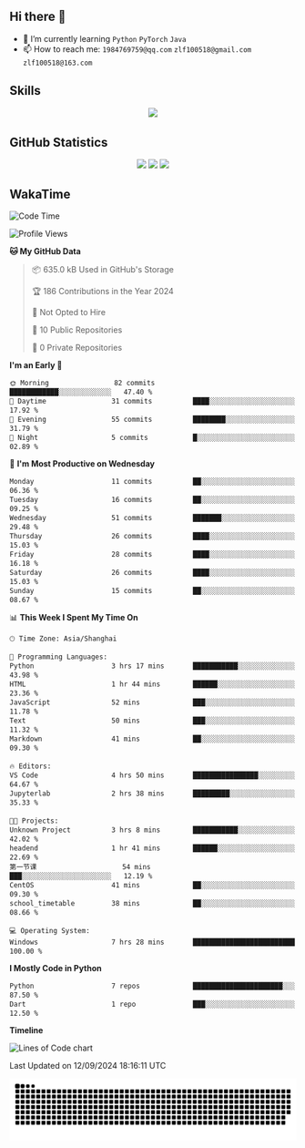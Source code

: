 ## Hi there 👋

- 🌱 I’m currently learning `Python` `PyTorch` `Java`
- 📫 How to reach me: `1984769759@qq.com` `zlf100518@gmail.com` `zlf100518@163.com`

## Skills
<div align="center"> <img src="https://skillicons.dev/icons?i=python,linux,git,github,html,css,js" /> </div>

## GitHub Statistics

<div align="center">
  <img src="https://github-readme-stats.vercel.app/api?username=mrcchenfeng&show_icons=true&theme=tokyonight" />
  <img src="https://github-readme-stats.vercel.app/api/top-langs/?username=mrcchenfeng&show_icons=true&theme=tokyonight" />
  <img src="https://github-readme-activity-graph.vercel.app/graph?username=mrcchenfeng&theme=xcode" />
</div>

## WakaTime

<!--START_SECTION:waka-->
![Code Time](http://img.shields.io/badge/Code%20Time-88%20hrs%2052%20mins-blue)

![Profile Views](http://img.shields.io/badge/Profile%20Views-2-blue)

**🐱 My GitHub Data** 

> 📦 635.0 kB Used in GitHub's Storage 
 > 
> 🏆 186 Contributions in the Year 2024
 > 
> 🚫 Not Opted to Hire
 > 
> 📜 10 Public Repositories 
 > 
> 🔑 0 Private Repositories 
 > 
**I'm an Early 🐤** 

```text
🌞 Morning                82 commits          ████████████░░░░░░░░░░░░░   47.40 % 
🌆 Daytime                31 commits          ████░░░░░░░░░░░░░░░░░░░░░   17.92 % 
🌃 Evening                55 commits          ████████░░░░░░░░░░░░░░░░░   31.79 % 
🌙 Night                  5 commits           █░░░░░░░░░░░░░░░░░░░░░░░░   02.89 % 
```
📅 **I'm Most Productive on Wednesday** 

```text
Monday                   11 commits          ██░░░░░░░░░░░░░░░░░░░░░░░   06.36 % 
Tuesday                  16 commits          ██░░░░░░░░░░░░░░░░░░░░░░░   09.25 % 
Wednesday                51 commits          ███████░░░░░░░░░░░░░░░░░░   29.48 % 
Thursday                 26 commits          ████░░░░░░░░░░░░░░░░░░░░░   15.03 % 
Friday                   28 commits          ████░░░░░░░░░░░░░░░░░░░░░   16.18 % 
Saturday                 26 commits          ████░░░░░░░░░░░░░░░░░░░░░   15.03 % 
Sunday                   15 commits          ██░░░░░░░░░░░░░░░░░░░░░░░   08.67 % 
```


📊 **This Week I Spent My Time On** 

```text
🕑︎ Time Zone: Asia/Shanghai

💬 Programming Languages: 
Python                   3 hrs 17 mins       ███████████░░░░░░░░░░░░░░   43.98 % 
HTML                     1 hr 44 mins        ██████░░░░░░░░░░░░░░░░░░░   23.36 % 
JavaScript               52 mins             ███░░░░░░░░░░░░░░░░░░░░░░   11.78 % 
Text                     50 mins             ███░░░░░░░░░░░░░░░░░░░░░░   11.32 % 
Markdown                 41 mins             ██░░░░░░░░░░░░░░░░░░░░░░░   09.30 % 

🔥 Editors: 
VS Code                  4 hrs 50 mins       ████████████████░░░░░░░░░   64.67 % 
Jupyterlab               2 hrs 38 mins       █████████░░░░░░░░░░░░░░░░   35.33 % 

🐱‍💻 Projects: 
Unknown Project          3 hrs 8 mins        ███████████░░░░░░░░░░░░░░   42.02 % 
headend                  1 hr 41 mins        ██████░░░░░░░░░░░░░░░░░░░   22.69 % 
第一节课                     54 mins             ███░░░░░░░░░░░░░░░░░░░░░░   12.19 % 
CentOS                   41 mins             ██░░░░░░░░░░░░░░░░░░░░░░░   09.30 % 
school_timetable         38 mins             ██░░░░░░░░░░░░░░░░░░░░░░░   08.66 % 

💻 Operating System: 
Windows                  7 hrs 28 mins       █████████████████████████   100.00 % 
```

**I Mostly Code in Python** 

```text
Python                   7 repos             ██████████████████████░░░   87.50 % 
Dart                     1 repo              ███░░░░░░░░░░░░░░░░░░░░░░   12.50 % 
```



**Timeline**

![Lines of Code chart](https://raw.githubusercontent.com/mrcchenfeng/mrcchenfeng/main/assets/bar_graph.png)


 Last Updated on 12/09/2024 18:16:11 UTC
<!--END_SECTION:waka-->

<div align="center"><img src="./assets/github-snake-dark.svg" /></div>

